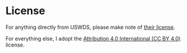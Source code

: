# License

For anything directly from USWDS, please make note of [their license](https://github.com/uswds/uswds/blob/develop/LICENSE.md).

For everything else, I adopt the [Attribution 4.0 International (CC BY 4.0)](https://creativecommons.org/licenses/by/4.0/) license.